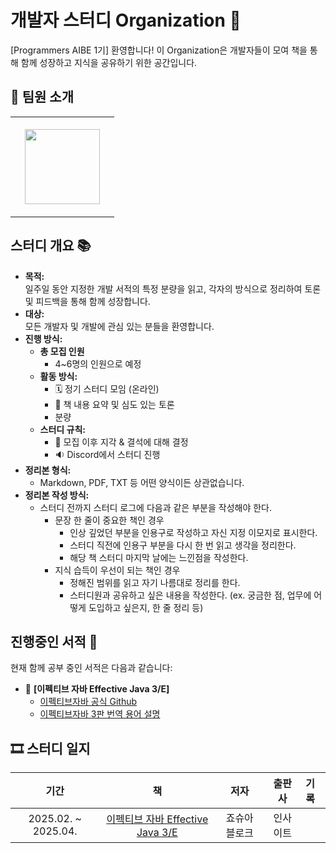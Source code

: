 # 개발자 스터디 Organization 🚀
[Programmers AIBE 1기]
환영합니다! 이 Organization은 개발자들이 모여 책을 통해 함께 성장하고 지식을 공유하기 위한 공간입니다.

## 👋 팀원 소개

<table>
  <tr height="160px">
    <th align="center" width="150px">
      <a href="https://github.com/23MinL"><img height="120px" width="120px" src="https://avatars.githubusercontent.com/u/195278357?s=400&u=e2e1ce6e68df527a2292a7b59efb0831a7277f0d&v=4"/>
    </th>
  </tr>
</table>

## 스터디 개요 📚

- **목적:**  
  일주일 동안 지정한 개발 서적의 특정 분량을 읽고, 각자의 방식으로 정리하여 토론 및 피드백을 통해 함께 성장합니다.
- **대상:**  
  모든 개발자 및 개발에 관심 있는 분들을 환영합니다.
- **진행 방식:**
  - **총 모집 인원**
    - 4~6명의 인원으로 예정
  - **활동 방식:**
    - 🗓️ 정기 스터디 모임 (온라인)
    - 📑 책 내용 요약 및 심도 있는 토론
    - 분량
  - **스터디 규칙:**
    - 🚨 모집 이후 지각 & 결석에 대해 결정
    - 🔉 Discord에서 스터디 진행
- **정리본 형식:**
  - Markdown, PDF, TXT 등 어떤 양식이든 상관없습니다.
- **정리본 작성 방식:**
  - 스터디 전까지 스터디 로그에 다음과 같은 부분을 작성해야 한다.
    - 문장 한 줄이 중요한 책인 경우
      - 인상 깊었던 부분을 인용구로 작성하고 자신 지정 이모지로 표시한다.
      - 스터디 직전에 인용구 부분을 다시 한 번 읽고 생각을 정리한다.
      - 해당 책 스터디 마지막 날에는 느낀점을 작성한다.
    - 지식 습득이 우선이 되는 책인 경우
      - 정해진 범위를 읽고 자기 나름대로 정리를 한다.
      - 스터디원과 공유하고 싶은 내용을 작성한다. (ex. 궁금한 점, 업무에 어떻게 도입하고 싶은지, 한 줄 정리 등)

## 진행중인 서적 📖

현재 함께 공부 중인 서적은 다음과 같습니다:

- 📘 **[이펙티브 자바 Effective Java 3/E]**  
  - [이펙티브자바 공식 Github](https://github.com/WegraLee/effective-java-3e-source-code)
  - [이펙티브자바 3판 번역 용어 설명](https://docs.google.com/document/d/1Nw-_FJKre9x7Uy6DZ0NuAFyYUCjBPCpINxqrP0JFuXk/edit)

## 🎞 스터디 일지

|        기간         |                                            책                                            |      저자      |  출판사  | 기록 |
| :-----------------: | :--------------------------------------------------------------------------------------: | :------------: | :------: | :--- |
| 2025.02. ~ 2025.04. | [이펙티브 자바 Effective Java 3/E](https://product.kyobobook.co.kr/detail/S000001033066) | 죠슈아 블로크 | 인사이트 |      |
